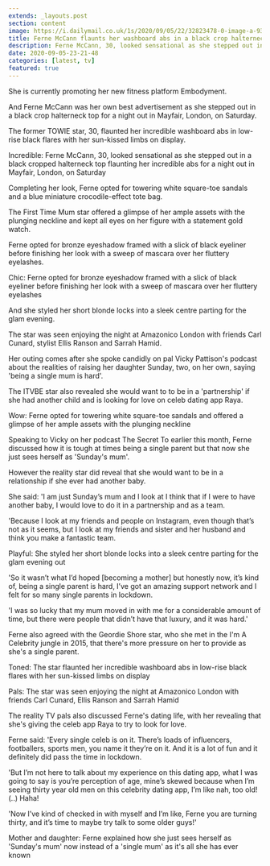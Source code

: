 ```yaml
---
extends: _layouts.post
section: content
image: https://i.dailymail.co.uk/1s/2020/09/05/22/32823478-0-image-a-93_1599342920352.jpg 
title: Ferne McCann flaunts her washboard abs in a black crop halterneck 
description: Ferne McCann, 30, looked sensational as she stepped out in a black crop halterneck top for a night out in Mayfair, London, on Saturday. The former TOWIE star flaunted her incredible washboard abs. 
date: 2020-09-05-23-21-48 
categories: [latest, tv] 
featured: true 
--- 
```

She is currently promoting her new fitness platform Embodyment. 

And Ferne McCann was her own best advertisement as she stepped out in a black crop halterneck top for a night out in Mayfair, London, on Saturday.

The former TOWIE star, 30, flaunted her incredible washboard abs in low-rise black flares with her sun-kissed limbs on display.

Incredible: Ferne McCann, 30, looked sensational as she stepped out in a black cropped halterneck top flaunting her incredible abs for a night out in Mayfair, London, on Saturday

Completing her look, Ferne opted for towering white square-toe sandals and a blue miniature crocodile-effect tote bag.  

The First Time Mum star offered a glimpse of her ample assets with the plunging neckline and kept all eyes on her figure with a statement gold watch. 

Ferne opted for bronze eyeshadow framed with a slick of black eyeliner before finishing her look with a sweep of mascara over her fluttery eyelashes.  

Chic: Ferne opted for bronze eyeshadow framed with a slick of black eyeliner before finishing her look with a sweep of mascara over her fluttery eyelashes

And she styled her short blonde locks into a sleek centre parting for the glam evening.

The star was seen enjoying the night at Amazonico London with friends Carl Cunard, stylist Ellis Ranson and Sarrah Hamid.

Her outing comes after she spoke candidly on pal Vicky Pattison's podcast about the realities of raising her daughter Sunday, two, on her own, saying 'being a single mum is hard'.

The ITVBE star also revealed she would want to to be in a 'partnership' if she had another child and is looking for love on celeb dating app Raya.

Wow: Ferne opted for towering white square-toe sandals and offered a glimpse of her ample assets with the plunging neckline

Speaking to Vicky on her podcast The Secret To earlier this month, Ferne discussed how it is tough at times being a single parent but that now she just sees herself as 'Sunday's mum'. 

However the reality star did reveal that she would want to be in a relationship if she ever had another baby. 

She said: 'I am just Sunday’s mum and I look at I think that if I were to have another baby, I would love to do it in a partnership and as a team.

'Because I look at my friends and people on Instagram, even though that’s not as it seems, but I look at my friends and sister and her husband and think you make a fantastic team. 

Playful: She styled her short blonde locks into a sleek centre parting for the glam evening out

'So it wasn’t what I’d hoped [becoming a mother] but honestly now, it’s kind of, being a single parent is hard, I’ve got an amazing support network and I felt for so many single parents in lockdown.  

'I was so lucky that my mum moved in with me for a considerable amount of time, but there were people that didn’t have that luxury, and it was hard.'

Ferne also agreed with the Geordie Shore star, who she met in the I'm A Celebrity jungle in 2015, that there's more pressure on her to provide as she's a single parent. 

Toned: The star flaunted her incredible washboard abs in low-rise black flares with her sun-kissed limbs on display

Pals: The star was seen enjoying the night at Amazonico London with friends Carl Cunard, Ellis Ranson and Sarrah Hamid

The reality TV pals also discussed Ferne's dating life, with her revealing that she's giving the celeb app Raya to try to look for love.

Ferne said: 'Every single celeb is on it. There’s loads of influencers, footballers, sports men, you name it they’re on it. And it is a lot of fun and it definitely did pass the time in lockdown. 

'But I’m not here to talk about my experience on this dating app, what I was going to say is you’re perception of age, mine’s skewed because when I’m seeing thirty year old men on this celebrity dating app, I’m like nah, too old! (..) Haha! 

'Now I’ve kind of checked in with myself and I’m like, Ferne you are turning thirty, and it’s time to maybe try talk to some older guys!' 

Mother and daughter: Ferne explained how she just sees herself as 'Sunday's mum' now instead of a 'single mum' as it's all she has ever known


